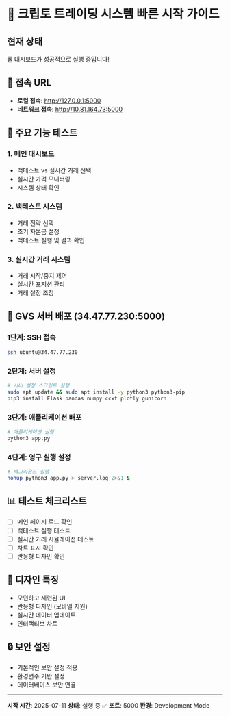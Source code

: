 # 🚀 크립토 트레이딩 시스템 빠른 시작 가이드

## 현재 상태
웹 대시보드가 성공적으로 실행 중입니다!

## 📍 접속 URL
- **로컬 접속**: http://127.0.0.1:5000
- **네트워크 접속**: http://10.81.164.73:5000

## 🎯 주요 기능 테스트

### 1. 메인 대시보드
- 백테스트 vs 실시간 거래 선택
- 실시간 가격 모니터링
- 시스템 상태 확인

### 2. 백테스트 시스템
- 거래 전략 선택
- 초기 자본금 설정
- 백테스트 실행 및 결과 확인

### 3. 실시간 거래 시스템
- 거래 시작/중지 제어
- 실시간 포지션 관리
- 거래 설정 조정

## 🔧 GVS 서버 배포 (34.47.77.230:5000)

### 1단계: SSH 접속
```bash
ssh ubuntu@34.47.77.230
```

### 2단계: 서버 설정
```bash
# 서버 설정 스크립트 실행
sudo apt update && sudo apt install -y python3 python3-pip
pip3 install Flask pandas numpy ccxt plotly gunicorn
```

### 3단계: 애플리케이션 배포
```bash
# 애플리케이션 실행
python3 app.py
```

### 4단계: 영구 실행 설정
```bash
# 백그라운드 실행
nohup python3 app.py > server.log 2>&1 &
```

## 📊 테스트 체크리스트
- [ ] 메인 페이지 로드 확인
- [ ] 백테스트 실행 테스트
- [ ] 실시간 거래 시뮬레이션 테스트
- [ ] 차트 표시 확인
- [ ] 반응형 디자인 확인

## 🎨 디자인 특징
- 모던하고 세련된 UI
- 반응형 디자인 (모바일 지원)
- 실시간 데이터 업데이트
- 인터랙티브 차트

## 🔒 보안 설정
- 기본적인 보안 설정 적용
- 환경변수 기반 설정
- 데이터베이스 보안 연결

---
**시작 시간**: 2025-07-11
**상태**: 실행 중 ✅
**포트**: 5000
**환경**: Development Mode
